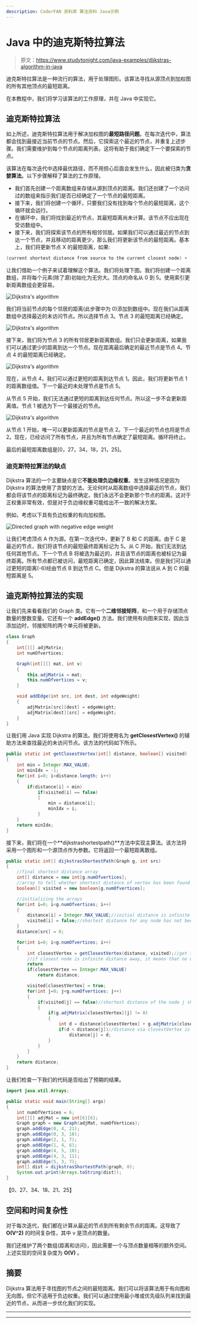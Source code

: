```yaml
---
description: CoderFAN 资料库 算法资料 Java示例
---
```


# Java 中的迪克斯特拉算法

> 原文：<https://www.studytonight.com/java-examples/dijkstras-algorithm-in-java>

迪克斯特拉算法是一种流行的算法，用于处理图形。该算法寻找从源顶点到加权图的所有其他顶点的最短距离。

在本教程中，我们将学习该算法的工作原理，并在 Java 中实现它。

## 迪克斯特拉算法

如上所述，迪克斯特拉算法用于解决加权图的**最短路径问题**。在每次迭代中，算法都会找到最接近当前节点的节点。然后，它探索这个最近的节点，并重复上述步骤。我们需要维护到每个节点的距离列表。这将有助于我们确定下一个要探索的节点。

该算法在每次迭代中选择最优路径，而不用担心后面会发生什么，因此被归类为**贪婪算法**。以下步骤解释了算法的工作原理。

*   我们首先创建一个距离数组来存储从源到顶点的距离。我们还创建了一个访问过的数组来指示我们是否已经确定了一个节点的最短距离。
*   接下来，我们将创建一个循环，只要我们没有找到每个节点的最短距离，这个循环就会运行。
*   在循环中，我们将找到最近的节点，其最短距离尚未计算。该节点不应出现在受访数组中。
*   接下来，我们将探索该节点的所有相邻邻居。如果我们可以通过最近的节点到达一个节点，并且移动的距离更少，那么我们将更新该节点的最短距离。基本上，我们将更新节点 X 的最短距离，如果:

```java
(current shortest distance from source to the current closest node) + (distance from the current closest node to node X) < (current shortest distance from source to node X)
```

让我们借助一个例子来试着理解这个算法。我们将处理下图。我们将创建一个距离数组，并将每个元素(除了源)初始化为无穷大。顶点的命名从 0 到 5。使用索引更新距离数组会更容易。

![Dijkstra's algorithm](img/8a96906c154eeae5f3ef5bbc8dd7d044.png)

我们将当前节点的每个邻居的距离(此步骤中为 0)添加到数组中。现在我们从距离数组中选择最近的未访问节点。所以选择节点 3。节点 3 的最短距离已经确定。

![Dijkstra's algorithm](img/ba3ebcc3d93112a8135850d52778e7ff.png)

接下来，我们将为节点 3 的所有邻居更新距离数组。我们只会更新距离，如果我们可以通过更少的距离到达一个节点。现在距离最后确定的最近节点是节点 4。节点 4 的最短距离已经确定。

![Dijkstra's algorithm](img/6f842b3cea4eea95c4cd979bf95b7276.png)

现在，从节点 4，我们可以通过更短的距离到达节点 1。因此，我们将更新节点 1 的距离数组值。下一个最近的未处理节点是节点 5。

从节点 5 开始，我们无法通过更短的距离到达任何节点。所以这一步不会更新距离值。节点 1 被选为下一个最接近的节点。

![Dijkstra's algorithm](img/ca30b0dc0ab682dd53eaecf0248c331d.png)

从节点 1 开始，唯一可以更新距离的节点是节点 2。下一个最近的节点也将是节点 2。现在，已经访问了所有节点，并且为所有节点确定了最短距离。循环将终止。

最后的最短距离数组是[0，27，34，18，21，25]。

### 迪克斯特拉算法的缺点

Dijkstra 算法的一个主要缺点是它**不能处理负边缘权重**。发生这种情况是因为 Dijkstra 的算法使用了贪婪的方法。无论何时从距离数组中选择最近的节点，我们都会将该节点的距离标记为最终确定。我们永远不会更新那个节点的距离。这对于正权重非常有效，但是对于负边缘权重可能给出不一致的解决方案。

例如，考虑以下具有负边权重的有向加权图。

![Directed graph with negative edge weight](img/cfd77726fccd288efdcc0f015fe88957.png)

让我们考虑顶点 A 作为源。在第一次迭代中，更新了 B 和 C 的距离。由于 C 是最近的节点，我们将该节点的最短最终距离标记为 5。从 C 开始，我们无法到达任何其他节点。下一个节点 B 将被选为最近的，并且该节点的距离也被标记为最终距离。所有节点都已被访问，最短距离已确定，因此算法结束。但是我们可以通过更短的距离(-6)经由节点 B 到达节点 C。但是 Dijkstra 的算法说从 A 到 C 的最短距离是 5。

## 迪克斯特拉算法的实现

让我们先来看看我们的 Graph 类。它有一个**二维邻接矩阵**，和一个用于存储顶点数量的整数变量。它还有一个 **addEdge()** 方法。我们使用有向图来实现，因此当添加边时，邻接矩阵的两个单元将被更新。

```java
class Graph
{
	int[][] adjMatrix;
	int numOfvertices;

	Graph(int[][] mat, int v)
	{
		this.adjMatrix = mat;
		this.numOfvertices = v;
	}

	void addEdge(int src, int dest, int edgeWeight)
	{
		adjMatrix[src][dest] = edgeWeight;
		adjMatrix[dest][src] = edgeWeight;
	}
}
```

让我们用 Java 实现 Dijkstra 的算法。我们将使用名为 **getClosestVertex()** 的辅助方法来查找最近的未访问节点。该方法的代码如下所示。

```java
public static int getClosestVertex(int[] distance, boolean[] visited)
{
	int min = Integer.MAX_VALUE;
	int minIdx = -1;
	for(int i=0; i<distance.length; i++)
	{
		if(distance[i] < min)
			if(visited[i] == false)
			{
				min = distance[i];
				minIdx = i;
			}
	}
	return minIdx;
}
```

接下来，我们将在一个**dijkstrashortestpath()**方法中实现主算法。该方法将采用一个图形和一个源顶点作为参数。它将返回一个最短距离数组。

```java
public static int[] dijkstrasShortestPath(Graph g, int src)
{
	//final shortest distance array
	int[] distance = new int[g.numOfvertices];
	//array to tell whether shortest distance of vertex has been found
	boolean[] visited = new boolean[g.numOfvertices];

	//initializing the arrays
	for(int i=0; i<g.numOfvertices; i++)
	{
		distance[i] = Integer.MAX_VALUE;//initial distance is infinite
		visited[i] = false;//shortest distance for any node has not been found yet
	}
	distance[src] = 0;

	for(int i=0; i<g.numOfvertices; i++)
	{
		int closestVertex = getClosestVertex(distance, visited);//get the closest node
		//if closest node is infinite distance away, it means that no other node can be reached. So 
        return
		if(closestVertex == Integer.MAX_VALUE)
			return distance;

		visited[closestVertex] = true;
		for(int j=0; j<g.numOfvertices; j++)
		{
			if(visited[j] == false)//shortest distance of the node j should not have been finalized
			{
				if(g.adjMatrix[closestVertex][j] != 0)
				{
					int d = distance[closestVertex] + g.adjMatrix[closestVertex][j];
					if(d < distance[j])//distance via closestVertex is less than the initial distance
						distance[j] = d;
				}
			}		
		}
	}
	return distance;
}
```

让我们检查一下我们的代码是否给出了预期的结果。

```java
import java.util.Arrays;

public static void main(String[] args)
{
	int numOfVertices = 6;
	int[][] adjMat = new int[6][6];
	Graph graph = new Graph(adjMat, numOfVertices);
	graph.addEdge(0, 4, 21);
    graph.addEdge(0, 3, 18);
    graph.addEdge(2, 1, 7);
    graph.addEdge(1, 4, 6);
    graph.addEdge(4, 5, 10);
    graph.addEdge(4, 3, 11);
    graph.addEdge(5, 3, 7);
    int[] dist = dijkstrasShortestPath(graph, 0);
	System.out.print(Arrays.toString(dist));
}
```

【0、27、34、18、21、25】

## 空间和时间复杂性

对于每次迭代，我们都在计算从最近的节点到所有剩余节点的距离。这导致了 **O(V^2)** 的时间复杂性，其中 v 是顶点的数量。

我们还维护了两个数组(距离和访问)，因此需要一个与顶点数量相等的额外空间。上述实现的空间复杂度为 **O(V)** 。

## 摘要

Dijkstra 算法用于寻找图的节点之间的最短距离。我们可以将该算法用于有向图和无向图，但它不适用于负边权重。我们可以通过使用最小堆或优先级队列来找到最近的节点，从而进一步优化我们的实现。

* * *

* * *